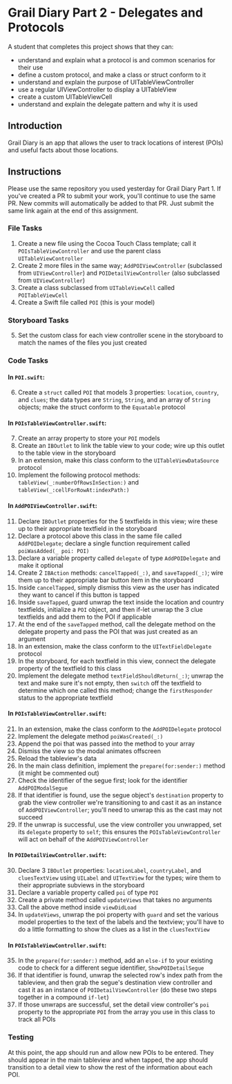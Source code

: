 # Grail Diary Part 2 - Delegates and Protocols

A student that completes this project shows that they can:

- understand and explain what a protocol is and common scenarios for their use
- define a custom protocol, and make a class or struct conform to it
- understand and explain the purpose of UITableViewController
- use a regular UIViewController to display a UITableView
- create a custom UITableViewCell
- understand and explain the delegate pattern and why it is used

## Introduction

Grail Diary is an app that allows the user to track locations of interest (POIs) and useful facts about those locations.

## Instructions

Please use the same repository you used yesterday for Grail Diary Part 1. If you've created a PR to submit your work, you'll continue to use the same PR. New commits will automatically be added to that PR. Just submit the same link again at the end of this assignment.

### File Tasks

1. Create a new file using the Cocoa Touch Class template; call it `POIsTableViewController` and use the parent class `UITableViewController`
2. Create 2 more files in the same way; `AddPOIViewController` (subclassed from `UIViewController`) and `POIDetailViewController` (also subclassed from `UIViewController`)
3. Create a class subclassed from `UITableViewCell` called `POITableViewCell`
4. Create a Swift file called `POI` (this is your model)

### Storyboard Tasks

5. Set the custom class for each view controller scene in the storyboard to match the names of the files you just created

### Code Tasks

#### In `POI.swift`:

6. Create a `struct` called `POI` that models 3 properties: `location`, `country`, and `clues`; the data types are `String`, `String`, and an array of `String` objects; make the struct conform to the `Equatable` protocol

#### In `POIsTableViewController.swift`:

7. Create an array property to store your `POI` models
8. Create an `IBOutlet` to link the table view to your code; wire up this outlet to the table view in the storyboard
9. In an extension, make this class conform to the `UITableViewDataSource` protocol
10. Implement the following protocol methods: `tableView(_:numberOfRowsInSection:)` and `tableView(_:cellForRowAt:indexPath:)`

#### In `AddPOIViewController.swift`:

11. Declare `IBOutlet` properties for the 5 textfields in this view; wire these up to their appropriate textfield in the storyboard
12. Declare a protocol above this class in the same file called `AddPOIDelegate`; declare a single function requirement called `poiWasAdded(_ poi: POI)`
13. Declare a variable property called `delegate` of type `AddPOIDelegate` and make it optional
14. Create 2 `IBAction` methods: `cancelTapped(_:)`, and `saveTapped(_:)`; wire them up to their appropriate bar button item in the storyboard
15. Inside `cancelTapped`, simply dismiss this view as the user has indicated they want to cancel if this button is tapped
16. Inside `saveTapped`, guard unwrap the text inside the location and country textfields, initialize a `POI` object, and then if-let unwrap the 3 clue textfields and add them to the POI if applicable
17. At the end of the `saveTapped` method, call the delegate method on the delegate property and pass the POI that was just created as an argument
18. In an extension, make the class conform to the `UITextFieldDelegate` protocol
19. In the storyboard, for each textfield in this view, connect the delegate property of the textfield to this class
20. Implement the delegate method `textFieldShouldReturn(_:)`; unwrap the text and make sure it's not empty, then `switch` off the textfield to determine which one called this method; change the `firstResponder` status to the appropriate textfield

#### In `POIsTableViewController.swift`:

21. In an extension, make the class conform to the `AddPOIDelegate` protocol
22. Implement the delegate method `poiWasCreated(_:)`
23. Append the poi that was passed into the method to your array
24. Dismiss the view so the modal animates offscreen
25. Reload the tableview's data
26. In the main class definition, implement the `prepare(for:sender:)` method (it might be commented out)
27. Check the identifier of the segue first; look for the identifier `AddPOIModalSegue`
28. If that identifier is found, use the segue object's `destination` property to grab the view controller we're transitioning to and cast it as an instance of `AddPOIViewController`; you'll need to unwrap this as the cast may not succeed
29. If the unwrap is successful, use the view controller you unwrapped, set its `delegate` property to `self`; this ensures the `POIsTableViewController` will act on behalf of the `AddPOIViewController`

#### In `POIDetailViewController.swift`:

30. Declare 3 `IBOutlet` properties: `locationLabel`, `countryLabel`, and `cluesTextView` using `UILabel` and `UITextView` for the types; wire them to their appropriate subviews in the storyboard
31. Declare a variable property called `poi` of type `POI`
32. Create a private method called `updateViews` that takes no arguments
33. Call the above method inside `viewDidLoad`
34. In `updateViews`, unwrap the poi property with `guard` and set the various model properties to the text of the labels and the textview; you'll have to do a little formatting to show the clues as a list in the `cluesTextView`

#### In `POIsTableViewController.swift`:

35. In the `prepare(for:sender:)` method, add an `else-if` to your existing code to check for a different segue identifier, `ShowPOIDetailSegue`
36. If that identifier is found, unwrap the selected row's index path from the tableview, and then grab the segue's destination view controller and cast it as an instance of `POIDetailViewController` (do these two steps together in a compound `if-let`)
37. If those unwraps are successful, set the detail view controller's `poi` property to the appropriate `POI` from the array you use in this class to track all POIs

### Testing

At this point, the app should run and allow new POIs to be entered. They should appear in the main tableview and when tapped, the app should transition to a detail view to show the rest of the information about each POI.